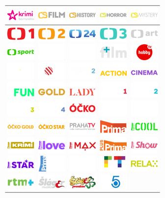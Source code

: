 | ![](https://raw.githubusercontent.com/RevGear/logo/master/Countries/CZ/BarrandovKrimi.png) | ![](https://raw.githubusercontent.com/RevGear/logo/master/Countries/CZ/CSFilm.png) | ![](https://raw.githubusercontent.com/RevGear/logo/master/Countries/CZ/CSHistory.png) | ![](https://raw.githubusercontent.com/RevGear/logo/master/Countries/CZ/CSHorror.png) | ![](https://raw.githubusercontent.com/RevGear/logo/master/Countries/CZ/CSMystery.png) | 
|:---:|:---:|:---:|:---:|:---:| 
| ![](https://raw.githubusercontent.com/RevGear/logo/master/Countries/CZ/CT1.png) | ![](https://raw.githubusercontent.com/RevGear/logo/master/Countries/CZ/CT2.png) | ![](https://raw.githubusercontent.com/RevGear/logo/master/Countries/CZ/CT24.png) | ![](https://raw.githubusercontent.com/RevGear/logo/master/Countries/CZ/CT3.png) | ![](https://raw.githubusercontent.com/RevGear/logo/master/Countries/CZ/CTart.png) | 
| ![](https://raw.githubusercontent.com/RevGear/logo/master/Countries/CZ/CTSport.png) | ![](https://raw.githubusercontent.com/RevGear/logo/master/Countries/CZ/FilmEurope.png) | ![](https://raw.githubusercontent.com/RevGear/logo/master/Countries/CZ/FilmEuropePlus.png) | ![](https://raw.githubusercontent.com/RevGear/logo/master/Countries/CZ/FilmPlus.png) | ![](https://raw.githubusercontent.com/RevGear/logo/master/Countries/CZ/HobbyTV.png) | 
| ![](https://raw.githubusercontent.com/RevGear/logo/master/Countries/CZ/MnauTV.png) | ![](https://raw.githubusercontent.com/RevGear/logo/master/Countries/CZ/Nova.png) | ![](https://raw.githubusercontent.com/RevGear/logo/master/Countries/CZ/Nova2.png) | ![](https://raw.githubusercontent.com/RevGear/logo/master/Countries/CZ/NovaAction.png) | ![](https://raw.githubusercontent.com/RevGear/logo/master/Countries/CZ/NovaCinema.png) | 
| ![](https://raw.githubusercontent.com/RevGear/logo/master/Countries/CZ/NovaFun.png) | ![](https://raw.githubusercontent.com/RevGear/logo/master/Countries/CZ/NovaGold.png) | ![](https://raw.githubusercontent.com/RevGear/logo/master/Countries/CZ/NovaLady.png) | ![](https://raw.githubusercontent.com/RevGear/logo/master/Countries/CZ/NovaSport1.png) | ![](https://raw.githubusercontent.com/RevGear/logo/master/Countries/CZ/NovaSport2.png) | 
| ![](https://raw.githubusercontent.com/RevGear/logo/master/Countries/CZ/NovaSport3.png) | ![](https://raw.githubusercontent.com/RevGear/logo/master/Countries/CZ/NovaSport4.png) | ![](https://raw.githubusercontent.com/RevGear/logo/master/Countries/CZ/Ocko.png) | ![](https://raw.githubusercontent.com/RevGear/logo/master/Countries/CZ/OckoBlack.png) | ![](https://raw.githubusercontent.com/RevGear/logo/master/Countries/CZ/OckoExpres.png) | 
| ![](https://raw.githubusercontent.com/RevGear/logo/master/Countries/CZ/OckoGold.png) | ![](https://raw.githubusercontent.com/RevGear/logo/master/Countries/CZ/OckoStar.png) | ![](https://raw.githubusercontent.com/RevGear/logo/master/Countries/CZ/PrahaTV.png) | ![](https://raw.githubusercontent.com/RevGear/logo/master/Countries/CZ/Prima.png) | ![](https://raw.githubusercontent.com/RevGear/logo/master/Countries/CZ/PrimaCool.png) | 
| ![](https://raw.githubusercontent.com/RevGear/logo/master/Countries/CZ/PrimaKrimi.png) | ![](https://raw.githubusercontent.com/RevGear/logo/master/Countries/CZ/PrimaLove.png) | ![](https://raw.githubusercontent.com/RevGear/logo/master/Countries/CZ/PrimaMax.png) | ![](https://raw.githubusercontent.com/RevGear/logo/master/Countries/CZ/PrimaPlus.png) | ![](https://raw.githubusercontent.com/RevGear/logo/master/Countries/CZ/PrimaShow.png) | 
| ![](https://raw.githubusercontent.com/RevGear/logo/master/Countries/CZ/PrimaStar.png) | ![](https://raw.githubusercontent.com/RevGear/logo/master/Countries/CZ/PrimaZoom.png) | ![](https://raw.githubusercontent.com/RevGear/logo/master/Countries/CZ/Rebel.png) | ![](https://raw.githubusercontent.com/RevGear/logo/master/Countries/CZ/RegionalniTV.png) | ![](https://raw.githubusercontent.com/RevGear/logo/master/Countries/CZ/Relax.png) | 
| ![](https://raw.githubusercontent.com/RevGear/logo/master/Countries/CZ/RTMPlus.png) | ![](https://raw.githubusercontent.com/RevGear/logo/master/Countries/CZ/Slagr2.png) | ![](https://raw.githubusercontent.com/RevGear/logo/master/Countries/CZ/SlagrPremium.png) | ![](https://raw.githubusercontent.com/RevGear/logo/master/Countries/CZ/Sport5.png)  | 
